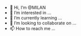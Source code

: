 - 👋 Hi, I’m @MILAN 
- 👀 I’m interested in ...
- 🌱 I’m currently learning ...
- 💞️ I’m looking to collaborate on ...
- 📫 How to reach me ...

<!---
MILAN/MILAN is a ✨ special ✨ repository because its `README.md` (this file) appears on your GitHub profile.
You can click the Preview link to take a look at your changes.
---

